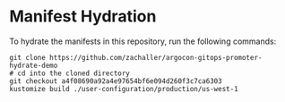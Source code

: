 # Manifest Hydration

To hydrate the manifests in this repository, run the following commands:

```shell
git clone https://github.com/zachaller/argocon-gitops-promoter-hydrate-demo
# cd into the cloned directory
git checkout a4f08690a92a4e97654bf6e094d260f3c7ca6303
kustomize build ./user-configuration/production/us-west-1
```
